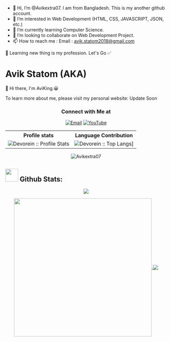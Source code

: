 - 👋 Hi, I’m @Avikextra07. I am from Bangladesh.  This is my another github account.
- 👀 I’m interested in Web Development (HTML, CSS, JAVASCRIPT, JSON, etc.)
- 🌱 I’m currently learning Computer Science.
- 💞️ I’m looking to collaborate on Web Development Project.
- 📫 How to reach me : Email : avik.statom2018@gmail.com

📖 Learning new thing is my profession. Let's Go ✅ 

<!---
Avikextra07/Avikextra07 is a ✨ special ✨ repository because its `README.md` (this file) appears on your GitHub profile.
You can click the Preview link to take a look at your changes.
--->



# Avik Statom (AKA)
:wave: Hi there, I'm AviKing.😀


To learn more about me, please visit my personal website: Update Soon
<h3 align="center"> Connect with Me at </h3>

<p align="center">
<a href="mailto:avik.statom2018@gmail.com"><img alt="Email" src="https://img.shields.io/badge/Gmail-avik.statom2018@gmail.com-red?style=flat&logo=gmail"></a>
<a href="mailto:AVIKING"><img alt="YouTube" src="https://img.shields.io/badge/Youtube-https://www.youtube.com/channel/UCSKzc76-zR1aiwslgrq88mA-red?style=flat&logo=youtube"></a>
</p>
  

<p align="center">
   <table>
      <tr>
       <th>Profile stats  </th>
       <th>Language Contribution</th>
     </tr>
      <tr>
       <td><img alt="Devorein :: Profile Stats" src="https://github-readme-stats.vercel.app/api?username=Avikextra07&show_icons=true&theme=dark"> </td>
       <td><img alt="Devorein :: Top Langs]" src="https://github-readme-stats.vercel.app/api/top-langs/?username=kishormorol&langs_count=10&theme=tokyonight&layout=compact&hide=html"> </td>
     </tr>
   </table>
</p>


<p align="center"> <img src="https://komarev.com/ghpvc/?username=Avikextra07&label=Profile%20views&color=0e75b6&style=flat" alt="Avikextra07" /> </p> 

## <img src="https://media.giphy.com/media/ZCN6F3FAkwsyOGU2RS/giphy.gif" width="40"> **Github Stats:**

<p align="center">
   <img align="center" src="https://github-readme-streak-stats.herokuapp.com/?user=Avikextra07&theme=algolia&hide_border=false"/>
</p>

 <p align="center">
  <a href="https://github.com/Avikextra07">
   <img width="430" align="center" src="https://github-readme-stats.vercel.app/api?username=Avikextra07&show_icons=true&theme=algolia&count_private=true">
  </a>
  <a href="https://github.com/Avikextra07">
    <img align="center" src="https://github-readme-stats.anuraghazra1.vercel.app/api/top-langs/?username=Avikextra07&layout=compact&theme=algolia&langs_count=6" />
  </a>
 </p>
























